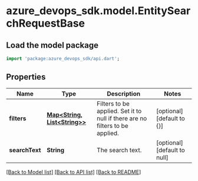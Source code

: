 # azure_devops_sdk.model.EntitySearchRequestBase

## Load the model package
```dart
import 'package:azure_devops_sdk/api.dart';
```

## Properties
Name | Type | Description | Notes
------------ | ------------- | ------------- | -------------
**filters** | [**Map&lt;String, List&lt;String&gt;&gt;**](List.md) | Filters to be applied. Set it to null if there are no filters to be applied. | [optional] [default to {}]
**searchText** | **String** | The search text. | [optional] [default to null]

[[Back to Model list]](../README.md#documentation-for-models) [[Back to API list]](../README.md#documentation-for-api-endpoints) [[Back to README]](../README.md)


